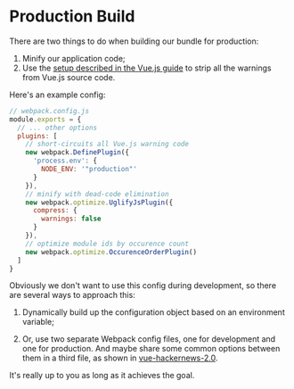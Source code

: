 # Production Build

There are two things to do when building our bundle for production:

1. Minify our application code;
2. Use the [setup described in the Vue.js guide](http://vuejs.org/guide/single-file-components.html#Deploying-for-Production) to strip all the warnings from Vue.js source code.

Here's an example config:

``` js
// webpack.config.js
module.exports = {
  // ... other options
  plugins: [
    // short-circuits all Vue.js warning code
    new webpack.DefinePlugin({
      'process.env': {
        NODE_ENV: '"production"'
      }
    }),
    // minify with dead-code elimination
    new webpack.optimize.UglifyJsPlugin({
      compress: {
        warnings: false
      }
    }),
    // optimize module ids by occurence count
    new webpack.optimize.OccurenceOrderPlugin()
  ]
}
```

Obviously we don't want to use this config during development, so there are several ways to approach this:

1. Dynamically build up the configuration object based on an environment variable;

2. Or, use two separate Webpack config files, one for development and one for production. And maybe share some common options between them in a third file, as shown in [vue-hackernews-2.0](https://github.com/vuejs/vue-hackernews-2.0).

It's really up to you as long as it achieves the goal.
